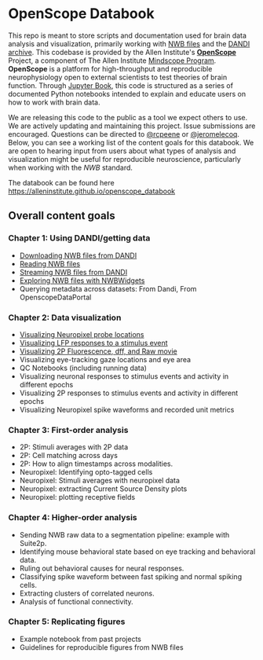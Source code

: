 # OpenScope Databook

This repo is meant to store scripts and documentation used for brain data analysis and visualization, primarily working with [NWB files](https://www.nwb.org/how-to-use/) and the [DANDI archive](https://dandiarchive.org/). This codebase is provided by the Allen Institute's **[OpenScope](https://alleninstitute.org/what-we-do/brain-science/research/mindscope-program/openscope/)** Project, a component of The Allen Institute [Mindscope Program](https://alleninstitute.org/what-we-do/brain-science/research/mindscope-program/). **OpenScope** is a platform for high-throughput and reproducible neurophysiology open to external scientists to test theories of brain function. Through [Jupyter Book](https://jupyterbook.org/), this code is structured as a series of documented Python notebooks intended to explain and educate users on how to work with brain data.

We are releasing this code to the public as a tool we expect others to use. We are actively updating and maintaining this project. Issue submissions are encouraged. Questions can be directed to [@rcpeene](https://github.com/rcpeene) or [@jeromelecoq](https://github.com/jeromelecoq). Below, you can see a working list of the content goals for this databook. We are open to hearing input from users about what types of analysis and visualization might be useful for reproducible neuroscience, particularly when working with the *NWB* standard.

The databook can be found here
https://alleninstitute.github.io/openscope_databook

## Overall content goals

### Chapter 1: Using DANDI/getting data
- [Downloading NWB files from DANDI](https://github.com/AllenInstitute/openscope_databook/blob/main/docs/basics/download_nwb.ipynb)
- [Reading NWB files](https://github.com/AllenInstitute/openscope_databook/blob/main/docs/basics/read_nwb.ipynb)
- [Streaming NWB files from DANDI](https://github.com/AllenInstitute/openscope_databook/blob/main/docs/basics/stream_nwb.ipynb)
- [Exploring NWB files with NWBWidgets](https://github.com/AllenInstitute/openscope_databook/blob/main/docs/basics/use_nwbwidgets.ipynb)
- Querying metadata across datasets: From Dandi, From OpenscopeDataPortal

### Chapter 2: Data visualization

- [Visualizing Neuropixel probe locations](https://github.com/AllenInstitute/openscope_databook/blob/main/docs/visualization/visualize_neuropixel_probes.ipynb)
- [Visualizing LFP responses to a stimulus event](https://github.com/AllenInstitute/openscope_databook/blob/main/docs/visualization/visualize_lfp_responses.ipynb)
- [Visualizing 2P Fluorescence, dff, and Raw movie](https://github.com/AllenInstitute/openscope_databook/blob/main/docs/visualization/visualize_2p_raw.ipynb)
- Visualizing eye-tracking gaze locations and eye area
- QC Notebooks (including running data)
- Visualizing neuronal responses to stimulus events and activity in different epochs
- Visualizing 2P responses to stimulus events and activity in different epochs
- Visualizing Neuropixel spike waveforms and recorded unit metrics

### Chapter 3: First-order analysis
- 2P: Stimuli averages with 2P data
- 2P: Cell matching across days
- 2P: How to align timestamps across modalities.
- Neuropixel: Identifying opto-tagged cells
- Neuropixel: Stimuli averages with neuropixel data
- Neuropixel: extracting Current Source Density plots
- Neuropixel: plotting receptive fields

### Chapter 4: Higher-order analysis
- Sending NWB raw data to a segmentation pipeline: example with Suite2p.
- Identifying mouse behavioral state based on eye tracking and behavioral data.
- Ruling out behavioral causes for neural responses.
- Classifying spike waveform between fast spiking and normal spiking cells.
- Extracting clusters of correlated neurons.
- Analysis of functional connectivity.

### Chapter 5: Replicating figures
- Example notebook from past projects
- Guidelines for reproducible figures from NWB files
